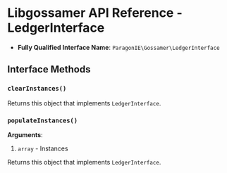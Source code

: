 # Libgossamer API Reference - LedgerInterface

* **Fully Qualified Interface Name**: `ParagonIE\Gossamer\LedgerInterface`

## Interface Methods

### `clearInstances()`

Returns this object that implements `LedgerInterface`.

### `populateInstances()`

**Arguments**:

1. `array` - Instances

Returns this object that implements `LedgerInterface`.
